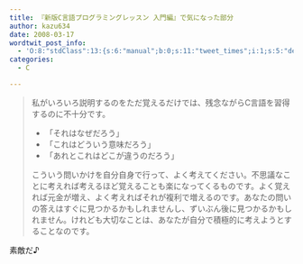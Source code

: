 ```yaml
---
title: 『新版C言語プログラミングレッスン 入門編』で気になった部分
author: kazu634
date: 2008-03-17
wordtwit_post_info:
  - 'O:8:"stdClass":13:{s:6:"manual";b:0;s:11:"tweet_times";i:1;s:5:"delay";i:0;s:7:"enabled";i:1;s:10:"separation";s:2:"60";s:7:"version";s:3:"3.7";s:14:"tweet_template";b:0;s:6:"status";i:2;s:6:"result";a:0:{}s:13:"tweet_counter";i:2;s:13:"tweet_log_ids";a:1:{i:0;i:3839;}s:9:"hash_tags";a:0:{}s:8:"accounts";a:1:{i:0;s:7:"kazu634";}}'
categories:
  - C

---
```

<div class="section">
<blockquote>
<p>
      私がいろいろ説明するのをただ覚えるだけでは、残念ながらC言語を習得するのに不十分です。
</p>
    
<ul>
<li>
        「それはなぜだろう」
</li>
<li>
        「これはどういう意味だろう」
</li>
<li>
        「あれとこれはどこが違うのだろう」
</li>
</ul>
    
<p>
      こういう問いかけを自分自身で行って、よく考えてください。不思議なことに考えれば考えるほど覚えることも楽になってくるものです。よく覚えれば元金が増え、よく考えればそれが複利で増えるのです。あなたの問いの答えはすぐに見つかるかもしれませんし、ずいぶん後に見つかるかもしれません。けれども大切なことは、あなたが自分で積極的に考えようとすることなのです。
</p>
</blockquote>
  
<p>
    素敵だ♪
</p>
</div>
